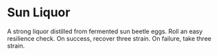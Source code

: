 # Sun Liquor
A strong liquor distilled from fermented sun beetle eggs. Roll an easy resilience check. On success, recover three
strain. On failure, take three strain.
